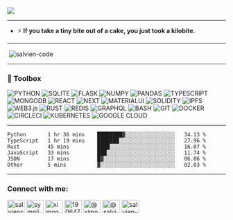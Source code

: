<img align="center" src="https://github.com/Salvien-code/Heavy/blob/main/Lightweight.gif" />

----


- ⚡ **If you take a tiny bite out of a cake, you just took a kilobite.**

----

<p>&nbsp;<img align="center" src="https://github-readme-stats.vercel.app/api?username=salvien-code&show_icons=true&locale=en" alt="salvien-code" /></p>

----

### 🧰 Toolbox
![PYTHON](https://img.shields.io/badge/-python-%233776AB?style=for-the-badge&logo=python&logoColor=%23ffffff) ![SQLITE](https://img.shields.io/badge/-sqlite-%23003B57?style=for-the-badge&logo=sqlite&logoColor=%23ffffff) ![FLASK](https://img.shields.io/badge/-flask-%23000000?style=for-the-badge&logo=flask&logoColor=%23ffffff) ![NUMPY](https://img.shields.io/badge/-numpy-%23013243?style=for-the-badge&logo=numpy&logoColor=%23ffffff) ![PANDAS](https://img.shields.io/badge/-pandas-%23150458?style=for-the-badge&logo=pandas&logoColor=%23ffffff) ![TYPESCRIPT](https://img.shields.io/badge/-typescript-%233178C6?style=for-the-badge&logo=typescript&logoColor=%23ffffff) ![MONGODB](https://img.shields.io/badge/-mongodb-%2347A248?style=for-the-badge&logo=mongodb&logoColor=%23ffffff) ![REACT](https://img.shields.io/badge/-react-%2361DAFB?style=for-the-badge&logo=react&logoColor=%23ffffff)  ![NEXT](https://img.shields.io/badge/-next-%23000000?style=for-the-badge&logo=next.js&logoColor=%23ffffff)  ![MATERIALUI](https://img.shields.io/badge/-materialui-%23007FFF?style=for-the-badge&logo=mui&logoColor=%23ffffff) ![SOLIDITY](https://img.shields.io/badge/-solidity-%23363636?style=for-the-badge&logo=solidity&logoColor=%23ffffff) ![IPFS](https://img.shields.io/badge/-ipfs-%2365C2CB?style=for-the-badge&logo=ipfs&logoColor=%23ffffff) ![WEB3.js](https://img.shields.io/badge/-web3-%23F16822?style=for-the-badge&logo=web3.js&logoColor=%23ffffff)  ![RUST](https://img.shields.io/badge/-rust-%23000000?style=for-the-badge&logo=rust&logoColor=%23ffffff) ![REDIS](https://img.shields.io/badge/-redis-%23DC382D?style=for-the-badge&logo=redis&logoColor=%23ffffff) ![GRAPHQL](https://img.shields.io/badge/-graphql-%23E10098?style=for-the-badge&logo=graphql&logoColor=%23ffffff) ![BASH](https://img.shields.io/badge/-bash-%234EAA25?style=for-the-badge&logo=gnubash&logoColor=%23ffffff) ![GIT](https://img.shields.io/badge/-git-%23F05032?style=for-the-badge&logo=git&logoColor=%23ffffff) ![DOCKER](https://img.shields.io/badge/-docker-%232496ED?style=for-the-badge&logo=docker&logoColor=%23ffffff) ![CIRCLECI](https://img.shields.io/badge/-circleci-%23343434?style=for-the-badge&logo=circleci&logoColor=%23ffffff)  ![KUBERNETES](https://img.shields.io/badge/-kubernetes-%23326CE5?style=for-the-badge&logo=kubernetes&logoColor=%23ffffff) ![GOOGLE CLOUD](https://img.shields.io/badge/-gcp-%234285F4?style=for-the-badge&logo=googlecloud&logoColor=%23ffffff)





----

<!--START_SECTION:waka-->

```text
Python       1 hr 36 mins    ████████▓░░░░░░░░░░░░░░░░   34.13 %
TypeScript   1 hr 19 mins    ███████░░░░░░░░░░░░░░░░░░   27.96 %
Rust         45 mins         ████░░░░░░░░░░░░░░░░░░░░░   16.07 %
JavaScript   33 mins         ███░░░░░░░░░░░░░░░░░░░░░░   11.74 %
JSON         17 mins         █▓░░░░░░░░░░░░░░░░░░░░░░░   06.06 %
Other        5 mins          ▓░░░░░░░░░░░░░░░░░░░░░░░░   02.03 %
```

<!--END_SECTION:waka-->

----

<h3 align="left">Connect with me:</h3>
<p align="left">
<a href="https://dev.to/salviencode" target="blank"><img align="center" src="https://raw.githubusercontent.com/rahuldkjain/github-profile-readme-generator/master/src/images/icons/Social/devto.svg" alt="salviencode" height="30" width="40" /></a>
<a href="https://twitter.com/sympli_simon" target="blank"><img align="center" src="https://raw.githubusercontent.com/rahuldkjain/github-profile-readme-generator/master/src/images/icons/Social/twitter.svg" alt="sympli_simon" height="30" width="40" /></a>
<a href="https://linkedin.com/in/ximon" target="blank"><img align="center" src="https://raw.githubusercontent.com/rahuldkjain/github-profile-readme-generator/master/src/images/icons/Social/linked-in-alt.svg" alt="ximon" height="30" width="40" /></a>
<a href="https://stackoverflow.com/users/19064733" target="blank"><img align="center" src="https://raw.githubusercontent.com/rahuldkjain/github-profile-readme-generator/master/src/images/icons/Social/stack-overflow.svg" alt="19064733" height="30" width="40" /></a>
<a href="https://hashnode.com/@ximon" target="blank"><img align="center" src="https://raw.githubusercontent.com/rahuldkjain/github-profile-readme-generator/master/src/images/icons/Social/hashnode.svg" alt="@ximon" height="30" width="40" /></a>
<a href="https://medium.com/@salviensky" target="blank"><img align="center" src="https://raw.githubusercontent.com/rahuldkjain/github-profile-readme-generator/master/src/images/icons/Social/medium.svg" alt="@salviensky" height="30" width="40" /></a>
<a href="https://www.leetcode.com/salvien-code" target="blank"><img align="center" src="https://raw.githubusercontent.com/rahuldkjain/github-profile-readme-generator/master/src/images/icons/Social/leet-code.svg" alt="salvien-code" height="30" width="40" /></a>
</p>
